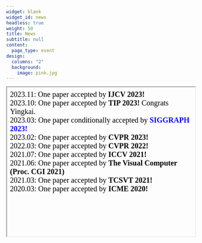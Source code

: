 ```yaml
---
widget: blank
widget_id: news
headless: true
weight: 50
title: News
subtitle: null
content:
  page_type: event
design:
  columns: "2"
  background:
    image: pink.jpg
---
```

<iframe srcdoc="<span style='height: 1200px; overflow-y: scroll; font-size:20px;'>
2023.11: One paper accepted by  <b>IJCV 2023!</b> <br>
2023.10: One paper accepted by  <b>TIP 2023!</b> Congrats Yingkai.  <br>
2023.03: One paper conditionally accepted by  <b><span style='color:blue;'>SIGGRAPH 2023!</span></b>  <br>
2023.02: One paper accepted by  <b>CVPR 2023!</b> <br>
2022.03: One paper accepted by  <b>CVPR 2022!</b> <br>
2021.07: One paper accepted by  <b>ICCV 2021!</b> <br>
2021.06: One paper accepted by  <b>The Visual Computer (Proc. CGI 2021)</b> <br>
2021.03: One paper accepted by  <b>TCSVT 2021!</b> <br>
2020.03: One paper accepted by  <b>ICME 2020!</b> <br>
</span>" style="width:100%; height:400px;"></iframe>

